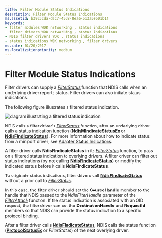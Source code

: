 ```yaml
---
title: Filter Module Status Indications
description: Filter Module Status Indications
ms.assetid: b39c6cda-dac7-4538-8ea6-513a52601b1f
keywords:
- filter modules WDK networking , status indications
- filter drivers WDK networking , status indications
- NDIS filter drivers WDK , status indications
- status indications WDK networking , filter drivers
ms.date: 04/20/2017
ms.localizationpriority: medium
---
```


# Filter Module Status Indications





Filter drivers can supply a [*FilterStatus*](https://docs.microsoft.com/windows-hardware/drivers/ddi/content/ndis/nc-ndis-filter_status) function that NDIS calls when an underlying driver reports status. Filter drivers can also initiate status indications.

The following figure illustrates a filtered status indication.

![diagram illustrating a filtered status indication](images/statusfilter.png)

NDIS calls a filter driver's [*FilterStatus*](https://docs.microsoft.com/windows-hardware/drivers/ddi/content/ndis/nc-ndis-filter_status) function, after an underlying driver calls a status indication function ([**NdisMIndicateStatusEx**](https://docs.microsoft.com/windows-hardware/drivers/ddi/content/ndis/nf-ndis-ndismindicatestatusex) or [**NdisFIndicateStatus**](https://docs.microsoft.com/windows-hardware/drivers/ddi/content/ndis/nf-ndis-ndisfindicatestatus)). For more information about how to indicate status from a miniport driver, see [Adapter Status Indications](miniport-adapter-status-indications.md).

A filter driver calls **NdisFIndicateStatus** in its [*FilterStatus*](https://docs.microsoft.com/windows-hardware/drivers/ddi/content/ndis/nc-ndis-filter_status) function, to pass on a filtered status indication to overlying drivers. A filter driver can filter out status indications (by not calling [**NdisFIndicateStatus**](https://docs.microsoft.com/windows-hardware/drivers/ddi/content/ndis/nf-ndis-ndisfindicatestatus)) or modify the indicated status before it calls **NdisFIndicateStatus**.

To originate status indications, filter drivers call [**NdisFIndicateStatus**](https://docs.microsoft.com/windows-hardware/drivers/ddi/content/ndis/nf-ndis-ndisfindicatestatus) without a prior call to [*FilterStatus*](https://docs.microsoft.com/windows-hardware/drivers/ddi/content/ndis/nc-ndis-filter_status).

In this case, the filter driver should set the **SourceHandle** member to the handle that NDIS passed to the *NdisFilterHandle* parameter of the [*FilterAttach*](https://docs.microsoft.com/windows-hardware/drivers/ddi/content/ndis/nc-ndis-filter_attach) function. If the status indication is associated with an OID request, the filter driver can set the **DestinationHandle** and **RequestId** members so that NDIS can provide the status indication to a specific protocol binding.

After a filter driver calls [**NdisFIndicateStatus**](https://docs.microsoft.com/windows-hardware/drivers/ddi/content/ndis/nf-ndis-ndisfindicatestatus), NDIS calls the status function ([**ProtocolStatusEx**](https://docs.microsoft.com/windows-hardware/drivers/ddi/content/ndis/nc-ndis-protocol_status_ex) or *FilterStatus*) of the next overlying driver.

 

 






